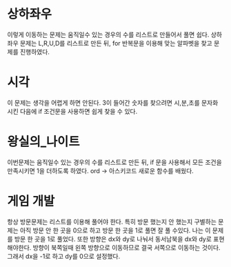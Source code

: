 # 상하좌우
이렇게 이동하는 문제는 움직일수 있는 경우의 수를 리스트로 만들어서 풀면 쉽다. 상하좌우 문제는 L,R,U,D를 리스트로 만든 뒤, for 반복문을 이용해 맞는 알파벳을 찾고 문제를 진행하였다.


# 시각
이 문제는 생각을 어렵게 하면 안된다.
3이 들어간 숫자를 찾으려면 시,분,초를 문자화 시킨 다음에 if 조건문을 사용하면 쉽게 찾을 수 있다.


# 왕실의_나이트
이번문제는 움직일수 있는 경우의 수를 리스트로 만든 뒤, if 문을 사용해서 모든 조건을 만족시키면 1을 더하도록 하였다.
ord -> 아스키코드 새로운 함수를 배웠다.

# 게임 개발
항상 방문문제는 리스트를 이용해 풀어야 한다.
특히 방문 했는지 안 했는지 구별하는 문제는 아직 방문 안 한 곳을 0으로 하고 방문 한 곳을 1로 풀면 잘 풀 수있다.
나는 이 문제를 방문 한 곳을 1로 풀었다. 또한 방향은 dx와 dy로 나눠서 동서남북을 dx와 dy로 표현해야한다. 
방향이 북쪽일때 왼쪽 방향으로 이동하므로 결국 서쪽으로 이동하는 것이다.
그래서 dx을 -1로 하고 dy를 0으로 설정했다. 